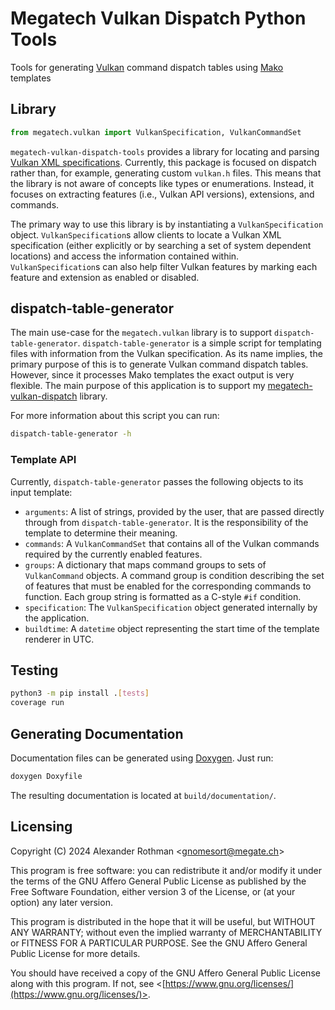 # Megatech Vulkan Dispatch Python Tools

Tools for generating [Vulkan](https://registry.khronos.org/vulkan/) command dispatch tables using
[Mako](https://makotemplates.org) templates

## Library

```python
from megatech.vulkan import VulkanSpecification, VulkanCommandSet
```

`megatech-vulkan-dispatch-tools` provides a library for locating and parsing
[Vulkan XML specifications](https://github.com/KhronosGroup/Vulkan-Docs/blob/main/xml/vk.xml). Currently,
this package is focused on dispatch rather than, for example, generating custom `vulkan.h` files. This means that the
library is not aware of concepts like types or enumerations. Instead, it focuses on extracting features
(i.e., Vulkan API versions), extensions, and commands.

The primary way to use this library is by instantiating a `VulkanSpecification` object. `VulkanSpecification`s allow
clients to locate a Vulkan XML specification (either explicitly or by searching a set of system dependent locations)
and access the information contained within. `VulkanSpecification`s can also help filter Vulkan features by
marking each feature and extension as enabled or disabled.


## dispatch-table-generator

The main use-case for the `megatech.vulkan` library is to support `dispatch-table-generator`.
`dispatch-table-generator` is a simple script for templating files with information from the Vulkan specification.
As its name implies, the primary purpose of this is to generate Vulkan command dispatch tables. However, since it
processes Mako templates the exact output is very flexible. The main purpose of this application is to support my
[megatech-vulkan-dispatch](https://github.com/gn0mesort/megatech-vulkan-dispatch) library.

For more information about this script you can run:

```sh
dispatch-table-generator -h
```

### Template API

Currently, `dispatch-table-generator` passes the following objects to its input template:

- `arguments`: A list of strings, provided by the user, that are passed directly through from
  `dispatch-table-generator`. It is the responsibility of the template to determine their meaning.
- `commands`: A `VulkanCommandSet` that contains all of the Vulkan commands required by the currently enabled
  features.
- `groups`: A dictionary that maps command groups to sets of `VulkanCommand` objects. A command group is condition
  describing the set of features that must be enabled for the corresponding commands to function. Each group string
  is formatted as a C-style `#if` condition.
- `specification`: The `VulkanSpecification` object generated internally by the application.
- `buildtime`: A `datetime` object representing the start time of the template renderer in UTC.

## Testing

```sh
python3 -m pip install .[tests]
coverage run
```

## Generating Documentation

Documentation files can be generated using [Doxygen](https://www.doxygen.nl/). Just run:

```sh
doxygen Doxyfile
```

The resulting documentation is located at `build/documentation/`.

## Licensing

Copyright (C) 2024 Alexander Rothman <[gnomesort@megate.ch](mailto:gnomesort@megate.ch)>

This program is free software: you can redistribute it and/or modify it under the terms of the GNU Affero General
Public License as published by the Free Software Foundation, either version 3 of the License, or (at your option) any
later version.

This program is distributed in the hope that it will be useful, but WITHOUT ANY WARRANTY; without even the implied
warranty of MERCHANTABILITY or FITNESS FOR A PARTICULAR PURPOSE. See the GNU Affero General Public License for more
details.

You should have received a copy of the GNU Affero General Public License along with this program.  If not, see
<[https://www.gnu.org/licenses/](https://www.gnu.org/licenses/)>.
